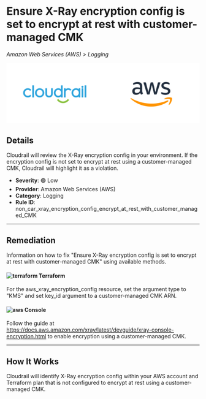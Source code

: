 # Ensure X-Ray encryption config is set to encrypt at rest with customer-managed CMK

*Amazon Web Services (AWS) > Logging*

![Cloudrail and Amazon Web Services (AWS) logos](../images/cloudrail_aws.png)

## Details
Cloudrail will review the X-Ray encryption config in your environment. If the encryption config is not set to encrypt at rest using a customer-managed CMK, Cloudrail will highlight it as a violation.

- **Severity**: 🟢 Low
- **Provider**: Amazon Web Services (AWS)
- **Category**: Logging
- **Rule ID**: non_car_xray_encryption_config_encrypt_at_rest_with_customer_managed_CMK

---

## Remediation
Information on how to fix "Ensure X-Ray encryption config is set to encrypt at rest with customer-managed CMK" using available methods.


####  <img src="../_media/emojis/terraform.png" alt="terraform" width="20"/>  Terraform
For the aws_xray_encryption_config resource, set the argument type to "KMS" and set key_id argument to a customer-managed CMK ARN.










####  <img src="../_media/emojis/aws.png" alt="aws" width="20"/> Console
Follow the guide at <https://docs.aws.amazon.com/xray/latest/devguide/xray-console-encryption.html> to enable encryption using a customer-managed CMK.




---

## How It Works
Cloudrail will identify X-Ray encryption config within your AWS account and Terraform plan that is not configured to encrypt at rest using a customer-managed CMK.